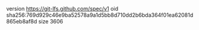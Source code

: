 version https://git-lfs.github.com/spec/v1
oid sha256:769d929c46e9ba52578a9a1d5bb8d710dd2b6bda364f01ea62081d865eb8af8d
size 3606
